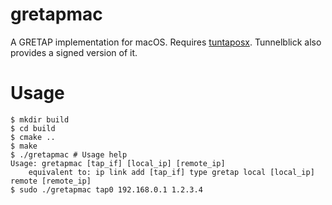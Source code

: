 <!---
 Copyright (C) 2018 Jiajie Chen
 
 This file is part of gretapmac.
 
 gretapmac is free software: you can redistribute it and/or modify
 it under the terms of the GNU General Public License as published by
 the Free Software Foundation, either version 3 of the License, or
 (at your option) any later version.
 
 gretapmac is distributed in the hope that it will be useful,
 but WITHOUT ANY WARRANTY; without even the implied warranty of
 MERCHANTABILITY or FITNESS FOR A PARTICULAR PURPOSE.  See the
 GNU General Public License for more details.
 
 You should have received a copy of the GNU General Public License
 along with gretapmac.  If not, see <http://www.gnu.org/licenses/>.
 
-->

gretapmac
================================

A GRETAP implementation for macOS. Requires [tuntaposx](http://tuntaposx.sourceforge.net/). Tunnelblick also provides a signed version of it.


Usage
================================

```shell
$ mkdir build
$ cd build
$ cmake ..
$ make
$ ./gretapmac # Usage help
Usage: gretapmac [tap_if] [local_ip] [remote_ip]
    equivalent to: ip link add [tap_if] type gretap local [local_ip] remote [remote_ip]
$ sudo ./gretapmac tap0 192.168.0.1 1.2.3.4
```